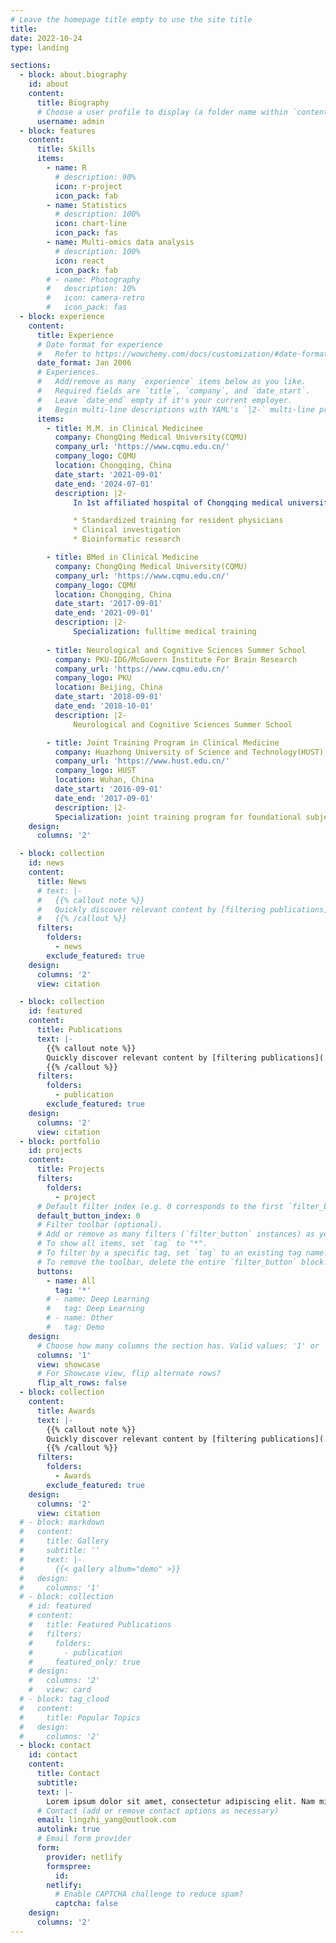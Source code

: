 ```yaml
---
# Leave the homepage title empty to use the site title
title:
date: 2022-10-24
type: landing

sections:
  - block: about.biography
    id: about
    content:
      title: Biography
      # Choose a user profile to display (a folder name within `content/authors/`)
      username: admin
  - block: features
    content:
      title: Skills
      items:
        - name: R
          # description: 90%
          icon: r-project
          icon_pack: fab
        - name: Statistics
          # description: 100%
          icon: chart-line
          icon_pack: fas
        - name: Multi-omics data analysis
          # description: 100%
          icon: react
          icon_pack: fab
        # - name: Photography
        #   description: 10%
        #   icon: camera-retro
        #   icon_pack: fas
  - block: experience
    content:
      title: Experience
      # Date format for experience
      #   Refer to https://wowchemy.com/docs/customization/#date-format
      date_format: Jan 2006
      # Experiences.
      #   Add/remove as many `experience` items below as you like.
      #   Required fields are `title`, `company`, and `date_start`.
      #   Leave `date_end` empty if it's your current employer.
      #   Begin multi-line descriptions with YAML's `|2-` multi-line prefix.
      items:
        - title: M.M. in Clinical Medicinee
          company: ChongQing Medical University(CQMU)
          company_url: 'https://www.cqmu.edu.cn/'
          company_logo: CQMU
          location: Chongqing, China
          date_start: '2021-09-01'
          date_end: '2024-07-01'
          description: |2-
              In 1st affiliated hospital of Chongqing medical university, I worked for:

              * Standardized training for resident physicians
              * Clinical investigation
              * Bioinformatic research

        - title: BMed in Clinical Medicine
          company: ChongQing Medical University(CQMU)
          company_url: 'https://www.cqmu.edu.cn/'
          company_logo: CQMU
          location: Chongqing, China
          date_start: '2017-09-01'
          date_end: '2021-09-01'
          description: |2-
              Specialization: fulltime medical training
              
        - title: Neurological and Cognitive Sciences Summer School
          company: PKU-IDG/McGovern Institute For Brain Research
          company_url: 'https://www.cqmu.edu.cn/'
          company_logo: PKU
          location: Beijing, China
          date_start: '2018-09-01'
          date_end: '2018-10-01'
          description: |2-
              Neurological and Cognitive Sciences Summer School

        - title: Joint Training Program in Clinical Medicine
          company: Huazhong University of Science and Technology(HUST)
          company_url: 'https://www.hust.edu.cn/'
          company_logo: HUST
          location: Wuhan, China
          date_start: '2016-09-01'
          date_end: '2017-09-01'
          description: |2-
          Specialization: joint training program for foundational subjects.
    design:
      columns: '2'

  - block: collection
    id: news
    content:
      title: News
      # text: |-
      #   {{% callout note %}}
      #   Quickly discover relevant content by [filtering publications](./publication/).
      #   {{% /callout %}}
      filters:
        folders:
          - news
        exclude_featured: true
    design:
      columns: '2'
      view: citation

  - block: collection
    id: featured
    content:
      title: Publications
      text: |-
        {{% callout note %}}
        Quickly discover relevant content by [filtering publications](./publication/).
        {{% /callout %}}
      filters:
        folders:
          - publication
        exclude_featured: true
    design:
      columns: '2'
      view: citation
  - block: portfolio
    id: projects
    content:
      title: Projects
      filters:
        folders:
          - project
      # Default filter index (e.g. 0 corresponds to the first `filter_button` instance below).
      default_button_index: 0
      # Filter toolbar (optional).
      # Add or remove as many filters (`filter_button` instances) as you like.
      # To show all items, set `tag` to "*".
      # To filter by a specific tag, set `tag` to an existing tag name.
      # To remove the toolbar, delete the entire `filter_button` block.
      buttons:
        - name: All
          tag: '*'
        # - name: Deep Learning
        #   tag: Deep Learning
        # - name: Other
        #   tag: Demo
    design:
      # Choose how many columns the section has. Valid values: '1' or '2'.
      columns: '1'
      view: showcase
      # For Showcase view, flip alternate rows?
      flip_alt_rows: false
  - block: collection
    content:
      title: Awards
      text: |-
        {{% callout note %}}
        Quickly discover relevant content by [filtering publications](./publication/).
        {{% /callout %}}
      filters:
        folders:
          - Awards
        exclude_featured: true
    design:
      columns: '2'
      view: citation
  # - block: markdown
  #   content:
  #     title: Gallery
  #     subtitle: ''
  #     text: |-
  #       {{< gallery album="demo" >}}
  #   design:
  #     columns: '1'
  # - block: collection
    # id: featured
    # content:
    #   title: Featured Publications
    #   filters:
    #     folders:
    #       - publication
    #     featured_only: true
    # design:
    #   columns: '2'
    #   view: card
  # - block: tag_cloud
  #   content:
  #     title: Popular Topics
  #   design:
  #     columns: '2'
  - block: contact
    id: contact
    content:
      title: Contact
      subtitle:
      text: |-
        Lorem ipsum dolor sit amet, consectetur adipiscing elit. Nam mi diam, venenatis ut magna et, vehicula efficitur enim.
      # Contact (add or remove contact options as necessary)
      email: lingzhi_yang@outlook.com
      autolink: true
      # Email form provider
      form:
        provider: netlify
        formspree:
          id:
        netlify:
          # Enable CAPTCHA challenge to reduce spam?
          captcha: false
    design:
      columns: '2'
---
```


